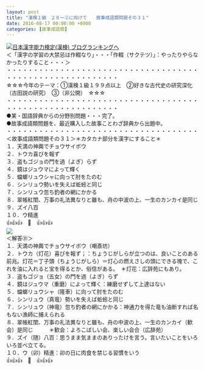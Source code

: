 ```yaml
---
layout: post
title: "漢検１級　２８ー②に向けて　　故事成語類問題その３１"
date: 2016-08-17 00:00:00 +0900
categories: [故事成語類]
---
```


[![](/syuusyuu9701/assets/images/漢検１級-２８ー②に向けて-故事成語類問題その３１-br_c_3028_1.gif)](http://blog.with2.net/link.php?1659096:3028 "日本漢字能力検定(漢検) ブログランキングへ")[日本漢字能力検定(漢検) ブログランキングへ](http://blog.with2.net/link.php?1659096:3028)  
＜「漢字の学習の大禁忌は作輟なり」・・・「作輟（サクテツ）」：やったりやらなかったりすること・・・＞  
・・・・・・・・・・・・・・・・・・・・・・・・・・・・・・・・・・・・・・・・・・・・・・・・・・・・・・・・・  
☆☆☆今年のテーマ：①漢検１級１９９点以上　②好きな古代史の研究深化（古田説の研究）　③（非公開）　☆☆☆　　  
・・・・・・・・・・・・・・・・・・・・・・・・・・・・・・・・・・・・・・・・・・・・・・・・・・・・・・・・・  
●某・国語辞典からの分野別問題・・・完了。  
●故事成語類問題を、最近購入した故事ことわざ辞典から出題中。  
・・・・・・・・・・・・・・・・・・・・・・・・・・・・・・・・・・・・  
＜故事成語類問題その３１＞＊カタカナ部分を漢字にすること＊　  
１．天満の神輿でチョウサイボウ  
２．トウカ喜びを報ず  
３．盗もゴジョの門を過（よぎ）らず  
４．鏡はジュウマによって輝く  
５．蟷螂リュウシャに向って肘をたのむ  
６．シンリュウ勢いを失えば蚯蚓と同じ  
７．シンリュウ忽ち釣者の網にかかる  
８．翠帳紅閨、万事の礼法異なりと雖も、舟の中波の上、一生のカンカイ是同じ  
９．ズイ八百  
１０．ウ精進  
👍👍👍　🐒　👍👍👍  
![](/syuusyuu9701/assets/images/漢検１級-２８ー②に向けて-故事成語類問題その３１-d31d9f8dacdfcbe43ebe9086f29515b0.png)  
＜解答㉛＞  
１．天満の神輿でチョウサイボウ（嘲斎坊）  
２．トウカ（灯花）喜びを報ず；：ちょうじがしらが立つのは、良いことのある前兆。灯花＝丁子頭（ちょうじがしら）＝灯心の燃えさしの頭にできる塊で、これを油に入れると宝を得るとか、俗信がある。　＊灯花：広辞苑にもあり。  
３．盗もゴジョ（五女）の門を過（よぎ）らず  
４．鏡はジュウマ（重磨）によって輝く：練磨せずして上達はない  
５．蟷螂リュウシャ（隆車）に向って肘をたのむ  
６．シンリュウ（真竜）勢いを失えば蚯蚓と同じ  
７．シンリュウ（神竜）忽ち釣者の網にかかる：神通力を得た竜も油断すれば名もない漁師に捕えられる  
８．翠帳紅閨、万事の礼法異なりと雖も、舟の中波の上、一生のカンカイ（歓会）是同じ　　　＊歓会：よろこばしい会、楽しい会合（広辞苑）  
９．ズイ（随）八百：思うまま気ままのありったけを言う。言いたいことをいろいろ並べ立てる。  
１０．ウ（卯）精進：卯の日に肉食を禁じる習慣をいう  
👍👍👍　🐒　👍👍👍  